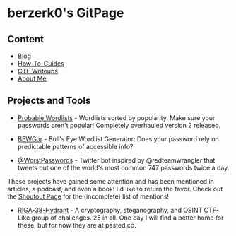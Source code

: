 # berzerk0's GitPage



## Content
* [Blog](https://github.com/berzerk0/GitPage/wiki/Post-Listing)
* [How-To-Guides](How-To-Guides/HowTo-index.md) <br>
* [CTF Writeups](CTF-Writeups/CTF-index.md)
* [About Me](About-Me.md)




## Projects and Tools

* [Probable Wordlists](https://github.com/berzerk0/Probable-Wordlists)  - Wordlists sorted by popularity. Make sure your passwords aren't popular! Completely overhauled version 2 released.

* [BEWGor](https://github.com/berzerk0/BEWGor) - Bull's Eye Wordlist Generator: Does your password rely on predictable patterns of accessible info?

* [@WorstPasswords](https://twitter.com/worstpasswords) - Twitter bot inspired by @redteamwrangler that tweets out one of the world's most common 747 passwords twice a day.



These projects have gained some attention and has been mentioned in articles, a podcast, and even a book! I'd like to return the favor.
Check out the [Shoutout Page](shoutouts.md) for the (incomplete) list of mentions!


* [RIGA-38-Hydrant](http://pasted.co/96db820a) - A cryptography, steganography, and OSINT CTF-Like group of challenges. 25 in all.  One day I will find a better home for these, but for now they are at pasted.co.
